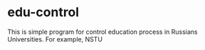 # edu-control
This is simple program for control education process in Russians Universities. For example, NSTU
